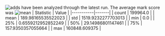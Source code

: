 ![adds](https://img.shields.io/badge/199964-addresses-yellow) have been analyzed through the latest run.
The average mark score was ![mean](https://img.shields.io/badge/~-189-yellow)
| Statistic | Value |
|-----------|-------|
| count | 199964.0 |
| mean | 189.98165535522023 |
| std | 1519.9232277703013 |
| min | 0.0 |
| 25% | 0.6559212952852249 |
| 50% | 29.14986801147461 |
| 75% | 157.9350357055664 |
| max | 160848.609375 |
